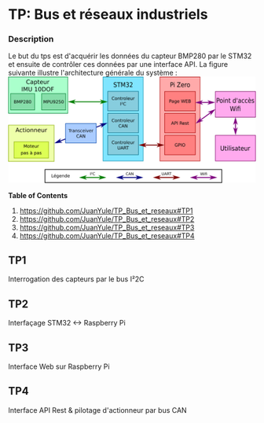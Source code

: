 # TP:  Bus et réseaux industriels
### Description
Le but du tps est d'acquérir les données du capteur BMP280 par le STM32 et ensuite de contrôler ces données par une interface API.
La figure suivante illustre l'architecture générale du système :
![Structure du projet](/images/TP_complet.png "Structure du projet")



**Table of Contents**
1. https://github.com/JuanYule/TP_Bus_et_reseaux#TP1
2. https://github.com/JuanYule/TP_Bus_et_reseaux#TP2
3. https://github.com/JuanYule/TP_Bus_et_reseaux#TP3
4. https://github.com/JuanYule/TP_Bus_et_reseaux#TP4

## TP1
Interrogation des capteurs par le bus I²2C 
## TP2
Interfaçage STM32 <-> Raspberry Pi
## TP3
Interface Web sur Raspberry Pi
## TP4
Interface API Rest & pilotage d'actionneur par bus CAN
